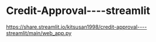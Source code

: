 # Credit-Approval----streamlit

https://share.streamlit.io/kitsusan1998/credit-approval----streamlit/main/web_app.py

